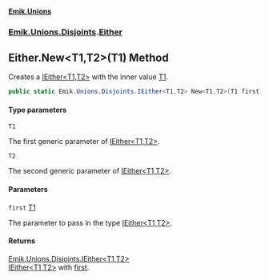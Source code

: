 #### [Emik.Unions](index.md 'index')
### [Emik.Unions.Disjoints](Emik.Unions.Disjoints.md 'Emik.Unions.Disjoints').[Either](Either.md 'Emik.Unions.Disjoints.Either')

## Either.New<T1,T2>(T1) Method

Creates a [IEither&lt;T1,T2&gt;](IEither_T1,T2_.md 'Emik.Unions.Disjoints.IEither<T1,T2>') with the inner value [T1](Either.New.bWdZpDXPsQALHwOUkABAaQ.md#Emik.Unions.Disjoints.Either.New_T1,T2_(T1).T1 'Emik.Unions.Disjoints.Either.New<T1,T2>(T1).T1').

```csharp
public static Emik.Unions.Disjoints.IEither<T1,T2> New<T1,T2>(T1 first);
```
#### Type parameters

<a name='Emik.Unions.Disjoints.Either.New_T1,T2_(T1).T1'></a>

`T1`

The first generic parameter of [IEither&lt;T1,T2&gt;](IEither_T1,T2_.md 'Emik.Unions.Disjoints.IEither<T1,T2>').

<a name='Emik.Unions.Disjoints.Either.New_T1,T2_(T1).T2'></a>

`T2`

The second generic parameter of [IEither&lt;T1,T2&gt;](IEither_T1,T2_.md 'Emik.Unions.Disjoints.IEither<T1,T2>').
#### Parameters

<a name='Emik.Unions.Disjoints.Either.New_T1,T2_(T1).first'></a>

`first` [T1](Either.New.bWdZpDXPsQALHwOUkABAaQ.md#Emik.Unions.Disjoints.Either.New_T1,T2_(T1).T1 'Emik.Unions.Disjoints.Either.New<T1,T2>(T1).T1')

The parameter to pass in the type [IEither&lt;T1,T2&gt;](IEither_T1,T2_.md 'Emik.Unions.Disjoints.IEither<T1,T2>').

#### Returns
[Emik.Unions.Disjoints.IEither&lt;](IEither_T1,T2_.md 'Emik.Unions.Disjoints.IEither<T1,T2>')[T1](Either.New.bWdZpDXPsQALHwOUkABAaQ.md#Emik.Unions.Disjoints.Either.New_T1,T2_(T1).T1 'Emik.Unions.Disjoints.Either.New<T1,T2>(T1).T1')[,](IEither_T1,T2_.md 'Emik.Unions.Disjoints.IEither<T1,T2>')[T2](Either.New.bWdZpDXPsQALHwOUkABAaQ.md#Emik.Unions.Disjoints.Either.New_T1,T2_(T1).T2 'Emik.Unions.Disjoints.Either.New<T1,T2>(T1).T2')[&gt;](IEither_T1,T2_.md 'Emik.Unions.Disjoints.IEither<T1,T2>')  
[IEither&lt;T1,T2&gt;](IEither_T1,T2_.md 'Emik.Unions.Disjoints.IEither<T1,T2>') with [first](Either.New.bWdZpDXPsQALHwOUkABAaQ.md#Emik.Unions.Disjoints.Either.New_T1,T2_(T1).first 'Emik.Unions.Disjoints.Either.New<T1,T2>(T1).first').